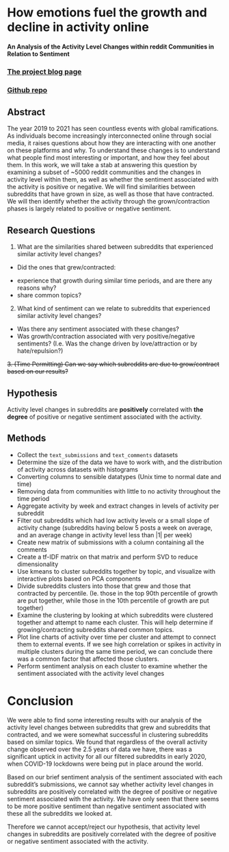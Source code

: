 # How emotions fuel the growth and decline in activity online
#### An Analysis of the Activity Level Changes within reddit Communities in Relation to Sentiment

### [The project blog page]("https://richardye101.github.io/CSCD25-Final-Project/")  

### [Github repo]("https://github.com/richardye101/CSCD25-Final-Project")

## Abstract
The year 2019 to 2021 has seen countless events with global ramifications. As individuals become increasingly interconnected online through social media, it raises questions about how they are interacting with one another on these platforms and why. To understand these changes is to understand what people find most interesting or important, and how they feel about them. In this work, we will take a stab at answering this question by examining a subset of ~5000 reddit communities and the changes in activity level within them, as well as whether the sentiment associated with the activity is positive or negative. We will find similarities between subreddits that have grown in size, as well as those that have contracted. We will then identify whether the activity through the grown/contraction phases is largely related to positive or negative sentiment.

## Research Questions
1. What are the similarities shared between subreddits that experienced similar activity level changes?  
  * Did the ones that grew/contracted:
  - experience that growth during similar time periods, and are there any reasons why?  
  - share common topics?
  2. What kind of sentiment can we relate to subreddits that experienced similar activity level changes?  
  * Was there any sentiment associated with these changes?  
  * Was growth/contraction associated with very positive/negative sentiments? (I.e. Was the change driven by love/attraction or by hate/repulsion?)  
  
~~3. (Time Permitting) Can we say which subreddits are due to grow/contract based on our results?~~
  
## Hypothesis
  Activity level changes in subreddits are **positively** correlated with **the degree** of positive or negative sentiment associated with the activity.

## Methods
- Collect the `text_submissions` and `text_comments` datasets
- Determine the size of the data we have to work with, and the distribution of activity across datasets with histograms
- Converting columns to sensible datatypes (Unix time to normal date and time)
- Removing data from communities with little to no activity throughout the time period
- Aggregate activity by week and extract changes in levels of activity per subreddit
- Filter out subreddits which had low activity levels or a small slope of activity change (subreddits having below 5 posts a week on average, and an average change in activity level less than |1| per week)
- Create new matrix of submissions with a column containing all the comments
- Create a tf-IDF matrix on that matrix and perform SVD to reduce dimensionality
- Use kmeans to cluster subreddits together by topic, and visualize with interactive plots based on PCA components
- Divide subreddits clusters into those that grew and those that contracted by percentile. (Ie. those in the top 90th percentile of growth are put together, while those in the 10th percentile of growth are put together)
- Examine the clustering by looking at which subreddits were clustered together and attempt to name each cluster. This will help determine if growing/contracting subreddits shared common topics.
- Plot line charts of activity over time per cluster and attempt to connect them to external events. If we see high correlation or spikes in activity in multiple clusters during the same time period, we can conclude there was a common factor that affected those clusters. 
- Perform sentiment analysis on each cluster to examine whether the sentiment associated with the activity level changes

# Conclusion

We were able to find some interesting results with our analysis of the activity level changes between subreddits that grew and subreddits that contracted, and we were somewhat successful in clustering subreddits based on similar topics. We found that regardless of the overall activity change observed over the 2.5 years of data we have, there was a significant uptick in activity for all our filtered subreddits in early 2020, when COVID-19 lockdowns were being put in place around the world.

Based on our brief sentiment analysis of the sentiment associated with each subreddit’s submissions, we cannot say whether activity level changes in subreddits are positively correlated with the degree of positive or negative sentiment associated with the activity. We have only seen that there seems to be more positive sentiment than negative sentiment associated with these all the subreddits we looked at.

Therefore we cannot accept/reject our hypothesis, that activity level changes in subreddits are positively correlated with the degree of positive or negative sentiment associated with the activity.
